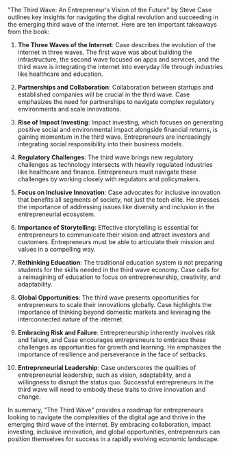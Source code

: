"The Third Wave: An Entrepreneur's Vision of the Future" by Steve Case outlines key insights for navigating the digital revolution and succeeding in the emerging third wave of the internet. Here are ten important takeaways from the book:

1. **The Three Waves of the Internet**: Case describes the evolution of the internet in three waves. The first wave was about building the infrastructure, the second wave focused on apps and services, and the third wave is integrating the internet into everyday life through industries like healthcare and education.

2. **Partnerships and Collaboration**: Collaboration between startups and established companies will be crucial in the third wave. Case emphasizes the need for partnerships to navigate complex regulatory environments and scale innovations.

3. **Rise of Impact Investing**: Impact investing, which focuses on generating positive social and environmental impact alongside financial returns, is gaining momentum in the third wave. Entrepreneurs are increasingly integrating social responsibility into their business models.

4. **Regulatory Challenges**: The third wave brings new regulatory challenges as technology intersects with heavily regulated industries like healthcare and finance. Entrepreneurs must navigate these challenges by working closely with regulators and policymakers.

5. **Focus on Inclusive Innovation**: Case advocates for inclusive innovation that benefits all segments of society, not just the tech elite. He stresses the importance of addressing issues like diversity and inclusion in the entrepreneurial ecosystem.

6. **Importance of Storytelling**: Effective storytelling is essential for entrepreneurs to communicate their vision and attract investors and customers. Entrepreneurs must be able to articulate their mission and values in a compelling way.

7. **Rethinking Education**: The traditional education system is not preparing students for the skills needed in the third wave economy. Case calls for a reimagining of education to focus on entrepreneurship, creativity, and adaptability.

8. **Global Opportunities**: The third wave presents opportunities for entrepreneurs to scale their innovations globally. Case highlights the importance of thinking beyond domestic markets and leveraging the interconnected nature of the internet.

9. **Embracing Risk and Failure**: Entrepreneurship inherently involves risk and failure, and Case encourages entrepreneurs to embrace these challenges as opportunities for growth and learning. He emphasizes the importance of resilience and perseverance in the face of setbacks.

10. **Entrepreneurial Leadership**: Case underscores the qualities of entrepreneurial leadership, such as vision, adaptability, and a willingness to disrupt the status quo. Successful entrepreneurs in the third wave will need to embody these traits to drive innovation and change.

In summary, "The Third Wave" provides a roadmap for entrepreneurs looking to navigate the complexities of the digital age and thrive in the emerging third wave of the internet. By embracing collaboration, impact investing, inclusive innovation, and global opportunities, entrepreneurs can position themselves for success in a rapidly evolving economic landscape.